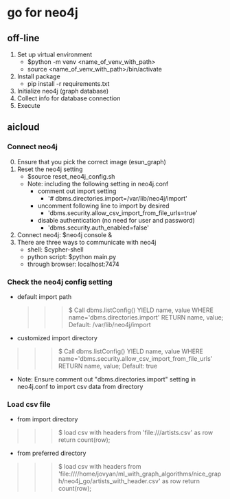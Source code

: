 # go for neo4j
## off-line
1. Set up virtual environment
   - $python -m venv <name_of_venv_with_path>
   - source <name_of_venv_with_path>/bin/activate
2. Install package
   - pip install -r requirements.txt
3. Initialize neo4j (graph database)
4. Collect info for database connection
5. Execute

## aicloud
###  Connect neo4j
0. Ensure that you pick the correct image (esun_graph)
1. Reset the neo4j setting
	- $source reset_neo4j_config.sh
	- Note: including the following setting in neo4j.conf
		- comment out import setting
			- '# dbms.directories.import=/var/lib/neo4j/import'
		- uncomment following line to import by desired
			- 'dbms.security.allow_csv_import_from_file_urls=true'
		- disable authentication (no need for user and password)
			- 'dbms.security.auth_enabled=false'
2. Connect neo4j: $neo4j console &
3. There are three ways to communicate with neo4j
	- shell: $cypher-shell
	- python script: $python main.py
	- through browser: localhost:7474
### Check the neo4j config setting
- default import path
	>>> $ Call dbms.listConfig() YIELD name, value
				WHERE name='dbms.directories.import'
				RETURN name, value;
	>>> Default: /var/lib/neo4j/import
- customized import directory
>>> $ Call dbms.listConfig() YIELD name, value
			WHERE name='dbms.security.allow_csv_import_from_file_urls'
			RETURN name, value;
>>> Default: true
- Note: Ensure comment out "dbms.directories.import" setting in neo4j.conf to import csv data from directory

### Load csv file 
- from import directory
>>> $ load csv with headers from 'file:///artists.csv' as row return count(row);
- from preferred directory
>>> $ load csv with headers from 'file:////home/jovyan/ml_with_graph_algorithms/nice_graph/neo4j_go/artists_with_header.csv' as row return count(row);
 
 